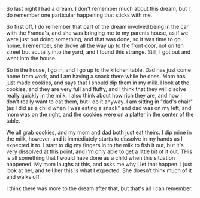So last night I had a dream. I don't remember much about this dream, but I do
remember one particular happening that sticks with me.

So first off, I do remember that part of the dream involved being in the car
with the Franda's, and she was bringing me to my parents house, as if we were
just out doing something, and that was done, so it was time to go home. I
remember, she drove all the way up to the front door, not on teh street but
acutally into the yard, and I found this strange. Still, I got out and went
into the house.

So in the house, I go in, and I go up to the kitchen table. Dad has just come
home from work, and I am having a snack there while he does. Mom has just made
cookies, and says that I should dip them in my milk. I look at the cookies, and
they are very full and fluffy, and I think that they will disolve really
quickly in the milk. I also think about how rich they are, and how I don't
really want to eat them, but I do it anyway. I am sitting in "dad's chair" (as
I did as a child when I was eating a snack" and dad was on my left, and mom was
on the right, and the cookies were on a platter in the center of the table.

We all grab cookies, and my mom and dad both just eat theirs. I dip mine in the
milk, however, and it immediately starts to dissolve in my hands as I expected
it to. I start to dig my fingers in to the milk to fish it out, but it's very
dissolved at this point, and I'm only able to get a little bit of it out. THis
is all something that I would have done as a child when this situation
happened. My mom laughs at this, and asks me why I let that happen. I just look
at her, and tell her this is what I expected. She doesn't think much of it and
walks off.

I think there was more to the dream after that, but that's all I can remember.
